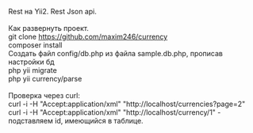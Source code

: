 Rest на Yii2. Rest Json api.<br>
<br>
Как развернуть проект.<br>
git clone https://github.com/maxim246/currency<br>
composer install<br>
Создать файл config/db.php из файла sample.db.php, прописав настройки бд<br>
php yii migrate<br>
php yii currency/parse<br>
<br>
Проверка через curl:<br>
curl -i -H "Accept:application/xml" "http://localhost/currencies?page=2"<br>
curl -i -H "Accept:application/xml" "http://localhost/currency/1" - подставляем id, имеющийся в таблице.<br>